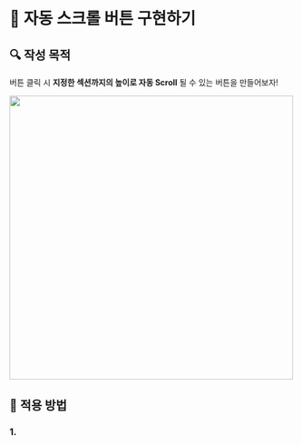 # 🚧 자동 스크롤 버튼 구현하기

## **🔍** 작성 목적

버튼 클릭 시 **지정한 섹션까지의 높이로 자동 Scroll** 될 수 있는 버튼을 만들어보자!

<img width="500" src="https://user-images.githubusercontent.com/113565086/229415352-11267269-60cf-4184-b23c-686e7c75b77b.png">


<br>

## 📌 적용 방법

### 1. 